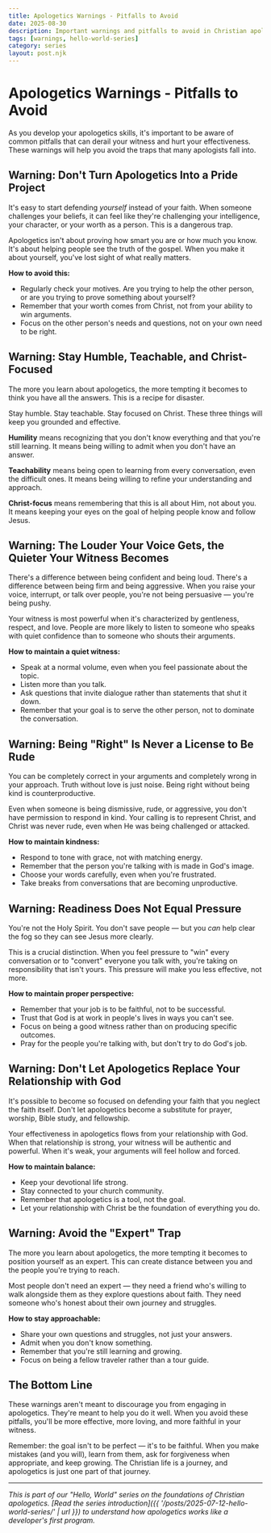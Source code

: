 ```yaml
---
title: Apologetics Warnings - Pitfalls to Avoid
date: 2025-08-30
description: Important warnings and pitfalls to avoid in Christian apologetics - from pride and arrogance to misplaced pressure and responsibility.
tags: [warnings, hello-world-series]
category: series
layout: post.njk
---
```


# Apologetics Warnings - Pitfalls to Avoid

As you develop your apologetics skills, it's important to be aware of common pitfalls that can derail your witness and hurt your effectiveness. These warnings will help you avoid the traps that many apologists fall into.

## Warning: Don't Turn Apologetics Into a Pride Project

It's easy to start defending *yourself* instead of your faith. When someone challenges your beliefs, it can feel like they're challenging your intelligence, your character, or your worth as a person. This is a dangerous trap.

Apologetics isn't about proving how smart you are or how much you know. It's about helping people see the truth of the gospel. When you make it about yourself, you've lost sight of what really matters.

**How to avoid this:**
- Regularly check your motives. Are you trying to help the other person, or are you trying to prove something about yourself?
- Remember that your worth comes from Christ, not from your ability to win arguments.
- Focus on the other person's needs and questions, not on your own need to be right.

## Warning: Stay Humble, Teachable, and Christ-Focused

The more you learn about apologetics, the more tempting it becomes to think you have all the answers. This is a recipe for disaster.

Stay humble. Stay teachable. Stay focused on Christ. These three things will keep you grounded and effective.

**Humility** means recognizing that you don't know everything and that you're still learning. It means being willing to admit when you don't have an answer.

**Teachability** means being open to learning from every conversation, even the difficult ones. It means being willing to refine your understanding and approach.

**Christ-focus** means remembering that this is all about Him, not about you. It means keeping your eyes on the goal of helping people know and follow Jesus.

## Warning: The Louder Your Voice Gets, the Quieter Your Witness Becomes

There's a difference between being confident and being loud. There's a difference between being firm and being aggressive. When you raise your voice, interrupt, or talk over people, you're not being persuasive — you're being pushy.

Your witness is most powerful when it's characterized by gentleness, respect, and love. People are more likely to listen to someone who speaks with quiet confidence than to someone who shouts their arguments.

**How to maintain a quiet witness:**
- Speak at a normal volume, even when you feel passionate about the topic.
- Listen more than you talk.
- Ask questions that invite dialogue rather than statements that shut it down.
- Remember that your goal is to serve the other person, not to dominate the conversation.

## Warning: Being "Right" Is Never a License to Be Rude

You can be completely correct in your arguments and completely wrong in your approach. Truth without love is just noise. Being right without being kind is counterproductive.

Even when someone is being dismissive, rude, or aggressive, you don't have permission to respond in kind. Your calling is to represent Christ, and Christ was never rude, even when He was being challenged or attacked.

**How to maintain kindness:**
- Respond to tone with grace, not with matching energy.
- Remember that the person you're talking with is made in God's image.
- Choose your words carefully, even when you're frustrated.
- Take breaks from conversations that are becoming unproductive.

## Warning: Readiness Does Not Equal Pressure

You're not the Holy Spirit. You don't save people — but you *can* help clear the fog so they can see Jesus more clearly.

This is a crucial distinction. When you feel pressure to "win" every conversation or to "convert" everyone you talk with, you're taking on responsibility that isn't yours. This pressure will make you less effective, not more.

**How to maintain proper perspective:**
- Remember that your job is to be faithful, not to be successful.
- Trust that God is at work in people's lives in ways you can't see.
- Focus on being a good witness rather than on producing specific outcomes.
- Pray for the people you're talking with, but don't try to do God's job.

## Warning: Don't Let Apologetics Replace Your Relationship with God

It's possible to become so focused on defending your faith that you neglect the faith itself. Don't let apologetics become a substitute for prayer, worship, Bible study, and fellowship.

Your effectiveness in apologetics flows from your relationship with God. When that relationship is strong, your witness will be authentic and powerful. When it's weak, your arguments will feel hollow and forced.

**How to maintain balance:**
- Keep your devotional life strong.
- Stay connected to your church community.
- Remember that apologetics is a tool, not the goal.
- Let your relationship with Christ be the foundation of everything you do.

## Warning: Avoid the "Expert" Trap

The more you learn about apologetics, the more tempting it becomes to position yourself as an expert. This can create distance between you and the people you're trying to reach.

Most people don't need an expert — they need a friend who's willing to walk alongside them as they explore questions about faith. They need someone who's honest about their own journey and struggles.

**How to stay approachable:**
- Share your own questions and struggles, not just your answers.
- Admit when you don't know something.
- Remember that you're still learning and growing.
- Focus on being a fellow traveler rather than a tour guide.

## The Bottom Line

These warnings aren't meant to discourage you from engaging in apologetics. They're meant to help you do it well. When you avoid these pitfalls, you'll be more effective, more loving, and more faithful in your witness.

Remember: the goal isn't to be perfect — it's to be faithful. When you make mistakes (and you will), learn from them, ask for forgiveness when appropriate, and keep growing. The Christian life is a journey, and apologetics is just one part of that journey.

---

*This is part of our "Hello, World" series on the foundations of Christian apologetics. [Read the series introduction]({{ '/posts/2025-07-12-hello-world-series/' | url }}) to understand how apologetics works like a developer's first program.*
